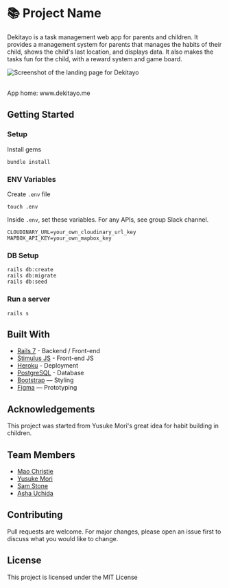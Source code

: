 # 📚 Project Name

Dekitayo is a task management web app for parents and children. It provides a management system for parents that manages the habits of their child, shows the child's last location, and displays data. It also makes the tasks fun for the child, with a reward system and game board. 

![Screenshot of the landing page for Dekitayo](<img width="1440" alt="Screenshot 2023-12-04 at 11 32 39" src="https://github.com/mao-10/dekitayo/assets/122519426/898b1264-b1a5-41f8-b0d7-88c18d510a61">
)

<br>
App home: www.dekitayo.me
   

## Getting Started
### Setup

Install gems
```
bundle install
```

### ENV Variables
Create `.env` file
```
touch .env
```
Inside `.env`, set these variables. For any APIs, see group Slack channel.
```
CLOUDINARY_URL=your_own_cloudinary_url_key
MAPBOX_API_KEY=your_own_mapbox_key
```

### DB Setup
```
rails db:create
rails db:migrate
rails db:seed
```

### Run a server
```
rails s
```

## Built With
- [Rails 7](https://guides.rubyonrails.org/) - Backend / Front-end
- [Stimulus JS](https://stimulus.hotwired.dev/) - Front-end JS
- [Heroku](https://heroku.com/) - Deployment
- [PostgreSQL](https://www.postgresql.org/) - Database
- [Bootstrap](https://getbootstrap.com/) — Styling
- [Figma](https://www.figma.com) — Prototyping

## Acknowledgements
This project was started from Yusuke Mori's great idea for habit building in children.

## Team Members
- [Mao Christie](https://www.linkedin.com/in/christiemao/)
- [Yusuke Mori](https://www.linkedin.com/in/moriyusuke/)
- [Sam Stone](https://www.linkedin.com/in/samantha-stone-659918208/)
- [Asha Uchida](https://www.linkedin.com/in/ashamarina-uchida/)

## Contributing
Pull requests are welcome. For major changes, please open an issue first to discuss what you would like to change.

## License
This project is licensed under the MIT License
